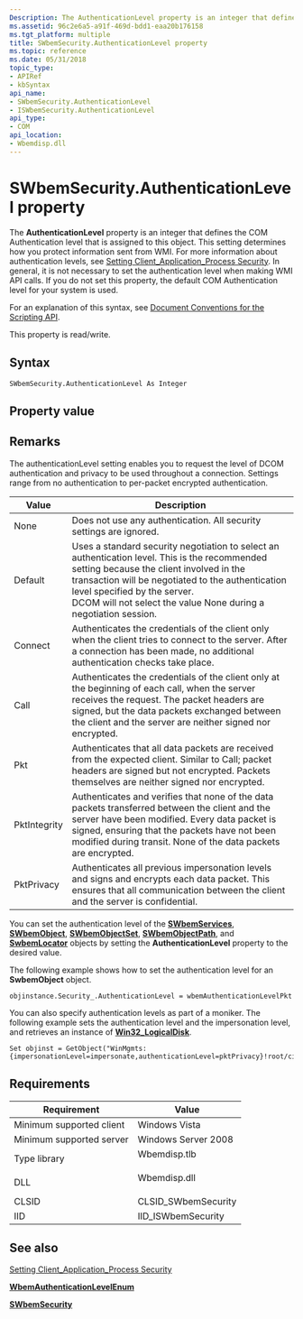 ```yaml
---
Description: The AuthenticationLevel property is an integer that defines the COM Authentication level that is assigned to this object.
ms.assetid: 96c2e6a5-a91f-469d-bdd1-eaa20b176158
ms.tgt_platform: multiple
title: SWbemSecurity.AuthenticationLevel property
ms.topic: reference
ms.date: 05/31/2018
topic_type: 
- APIRef
- kbSyntax
api_name: 
- SWbemSecurity.AuthenticationLevel
- ISWbemSecurity.AuthenticationLevel
api_type: 
- COM
api_location: 
- Wbemdisp.dll
---
```


# SWbemSecurity.AuthenticationLevel property

The **AuthenticationLevel** property is an integer that defines the COM Authentication level that is assigned to this object. This setting determines how you protect information sent from WMI. For more information about authentication levels, see [Setting Client\_Application\_Process Security](setting-client-application-process-security.md). In general, it is not necessary to set the authentication level when making WMI API calls. If you do not set this property, the default COM Authentication level for your system is used.

For an explanation of this syntax, see [Document Conventions for the Scripting API](document-conventions-for-the-scripting-api.md).

This property is read/write.

## Syntax


```VB
SWbemSecurity.AuthenticationLevel As Integer
```



## Property value

## Remarks

The authenticationLevel setting enables you to request the level of DCOM authentication and privacy to be used throughout a connection. Settings range from no authentication to per-packet encrypted authentication.



| Value        | Description                                                                                                                                                                                                                                                                                                            |
|--------------|------------------------------------------------------------------------------------------------------------------------------------------------------------------------------------------------------------------------------------------------------------------------------------------------------------------------|
| None         | Does not use any authentication. All security settings are ignored.<br/>                                                                                                                                                                                                                                         |
| Default      | Uses a standard security negotiation to select an authentication level. This is the recommended setting because the client involved in the transaction will be negotiated to the authentication level specified by the server.<br/> DCOM will not select the value None during a negotiation session.<br/> |
| Connect      | Authenticates the credentials of the client only when the client tries to connect to the server. After a connection has been made, no additional authentication checks take place.<br/>                                                                                                                          |
| Call         | Authenticates the credentials of the client only at the beginning of each call, when the server receives the request. The packet headers are signed, but the data packets exchanged between the client and the server are neither signed nor encrypted.<br/>                                                     |
| Pkt          | Authenticates that all data packets are received from the expected client. Similar to Call; packet headers are signed but not encrypted. Packets themselves are neither signed nor encrypted.<br/>                                                                                                               |
| PktIntegrity | Authenticates and verifies that none of the data packets transferred between the client and the server have been modified. Every data packet is signed, ensuring that the packets have not been modified during transit. None of the data packets are encrypted.<br/>                                            |
| PktPrivacy   | Authenticates all previous impersonation levels and signs and encrypts each data packet. This ensures that all communication between the client and the server is confidential.<br/>                                                                                                                             |



 

You can set the authentication level of the [**SWbemServices**](swbemservices.md), [**SWbemObject**](swbemobject.md), [**SWbemObjectSet**](swbemobjectset.md), [**SWbemObjectPath**](swbemobjectpath.md), and [**SwbemLocator**](swbemlocator.md) objects by setting the **AuthenticationLevel** property to the desired value.

The following example shows how to set the authentication level for an **SwbemObject** object.


```VB
objinstance.Security_.AuthenticationLevel = wbemAuthenticationLevelPkt
```



You can also specify authentication levels as part of a moniker. The following example sets the authentication level and the impersonation level, and retrieves an instance of [**Win32\_LogicalDisk**](/windows/desktop/CIMWin32Prov/win32-logicaldisk).


```VB
Set objinst = GetObject("WinMgmts:{impersonationLevel=impersonate,authenticationLevel=pktPrivacy}!root/cimv2:Win32_LogicalDisk='c:'")
```



## Requirements



| Requirement | Value |
|-------------------------------------|-----------------------------------------------------------------------------------------|
| Minimum supported client<br/> | Windows Vista<br/>                                                                |
| Minimum supported server<br/> | Windows Server 2008<br/>                                                          |
| Type library<br/>             | <dl> <dt>Wbemdisp.tlb</dt> </dl> |
| DLL<br/>                      | <dl> <dt>Wbemdisp.dll</dt> </dl> |
| CLSID<br/>                    | CLSID\_SWbemSecurity<br/>                                                         |
| IID<br/>                      | IID\_ISWbemSecurity<br/>                                                          |



## See also

<dl> <dt>

[Setting Client\_Application\_Process Security](setting-client-application-process-security.md)
</dt> <dt>

[**WbemAuthenticationLevelEnum**](/windows/desktop/api/Wbemdisp/ne-wbemdisp-wbemauthenticationlevelenum)
</dt> <dt>

[**SWbemSecurity**](swbemsecurity.md)
</dt> </dl>

 

